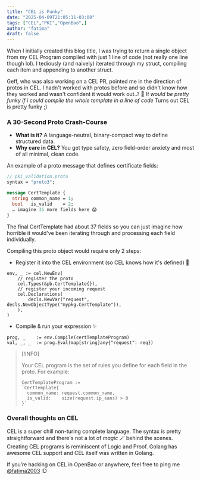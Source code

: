 ```yaml
---
title: "CEL is Funky"
date: "2025-04-09T21:05:11-03:00"
tags: ["CEL","PKI","OpenBao",]
author: "fatima"
draft: false
---
```


When I initially created this blog title, I was trying to return a single object from 
my CEL Program compiled with just 1 line of code (not really one line though lol).
I tediously (and naively) iterated through my struct, compiling each item 
and appending to another struct.

Geff, who was also working on a CEL PR, pointed me in the direction of protos in CEL.
I hadn't worked with protos before and so didn't know how they worked and wasn't confident
it would work out..? 
💭 _It would be pretty funky if i could compile the whole template in a line of code_ Turns out CEL is pretty funky ;)

### A 30-Second Proto Crash-Course  

* **What is it?** A language-neutral, binary-compact way to define structured data.  
* **Why care in CEL?** You get type safety, zero field-order anxiety and most of all minimal, clean code.

An example of a proto message that defines certificate fields:

```proto
// pki_validation.proto
syntax = "proto3";

message CertTemplate {
  string common_name = 1;
  bool   is_valid    = 2;
  … imagine 35 more fields here 😱
}
```

The final CertTemplate had about 37 fields so you can just imagine how horrible it would've been iterating
through and processing each field individually.


Compiling this proto object would require only 2 steps: 
* Register it into the CEL environment (so CEL knows how it's defined) 📠

```golang
env, _ := cel.NewEnv(
    // register the proto
    cel.Types(&pb.CertTemplate{}),
    // register your incoming request
    cel.Declarations(
        decls.NewVar("request", decls.NewObjectType("mypkg.CertTemplate")),
    ),
)
```

* Compile & run your expression ✨

```golang
prog, _    := env.Compile(certTemplateProgram)
val, _, _  := prog.Eval(map[string]any{"request": req})
```

<!-- more -->

> [!INFO]
>
> Your CEL program is the set of rules you 
> define for each field in the proto.
> For example:
>
> ```golang
> CertTemplateProgram :=
> `CertTemplate{
>   common_name: request.common_name,
>   is_valid:    size(request.ip_sans) > 0
> }`
> ```


### Overall thoughts on CEL

CEL is a super chill non-turing complete language. The syntax is pretty straightforward and there's not 
a lot of _magic_ 🪄 behind the scenes. Creating CEL programs is reminiscent of Logic and Proof. Golang 
has awesome CEL support and CEL itself was written in Golang.


If you’re hacking on CEL in OpenBao or anywhere, feel free to ping me [@fatima2003](https://github.com/fatima2003) :D

